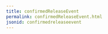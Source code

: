 ```yaml
---
title: confirmedReleaseEvent
permalink: confirmedReleaseEvent.html
jsonid: confirmedreleaseevent
---
```

